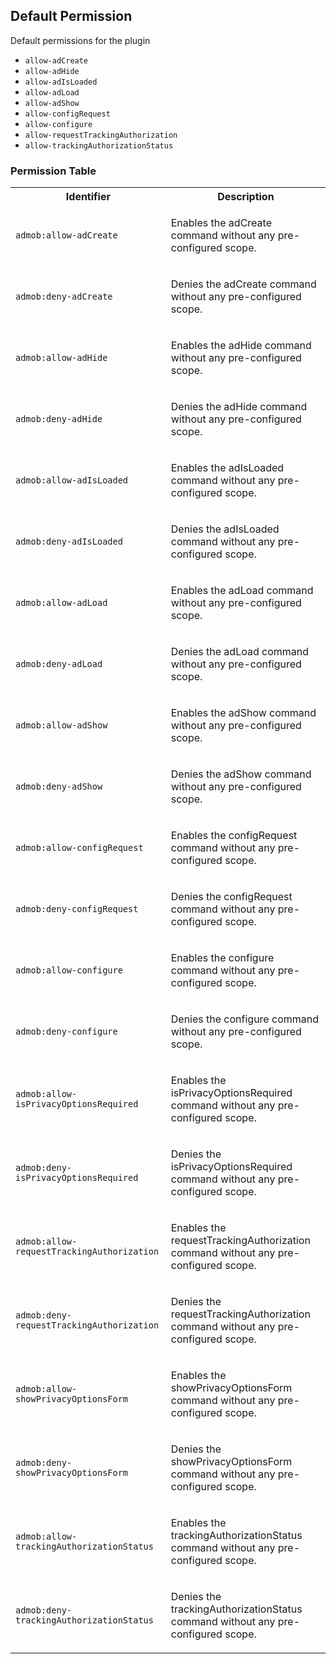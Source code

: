 ## Default Permission

Default permissions for the plugin

- `allow-adCreate`
- `allow-adHide`
- `allow-adIsLoaded`
- `allow-adLoad`
- `allow-adShow`
- `allow-configRequest`
- `allow-configure`
- `allow-requestTrackingAuthorization`
- `allow-trackingAuthorizationStatus`

### Permission Table 

<table>
<tr>
<th>Identifier</th>
<th>Description</th>
</tr>


<tr>
<td>

`admob:allow-adCreate`

</td>
<td>

Enables the adCreate command without any pre-configured scope.

</td>
</tr>

<tr>
<td>

`admob:deny-adCreate`

</td>
<td>

Denies the adCreate command without any pre-configured scope.

</td>
</tr>

<tr>
<td>

`admob:allow-adHide`

</td>
<td>

Enables the adHide command without any pre-configured scope.

</td>
</tr>

<tr>
<td>

`admob:deny-adHide`

</td>
<td>

Denies the adHide command without any pre-configured scope.

</td>
</tr>

<tr>
<td>

`admob:allow-adIsLoaded`

</td>
<td>

Enables the adIsLoaded command without any pre-configured scope.

</td>
</tr>

<tr>
<td>

`admob:deny-adIsLoaded`

</td>
<td>

Denies the adIsLoaded command without any pre-configured scope.

</td>
</tr>

<tr>
<td>

`admob:allow-adLoad`

</td>
<td>

Enables the adLoad command without any pre-configured scope.

</td>
</tr>

<tr>
<td>

`admob:deny-adLoad`

</td>
<td>

Denies the adLoad command without any pre-configured scope.

</td>
</tr>

<tr>
<td>

`admob:allow-adShow`

</td>
<td>

Enables the adShow command without any pre-configured scope.

</td>
</tr>

<tr>
<td>

`admob:deny-adShow`

</td>
<td>

Denies the adShow command without any pre-configured scope.

</td>
</tr>

<tr>
<td>

`admob:allow-configRequest`

</td>
<td>

Enables the configRequest command without any pre-configured scope.

</td>
</tr>

<tr>
<td>

`admob:deny-configRequest`

</td>
<td>

Denies the configRequest command without any pre-configured scope.

</td>
</tr>

<tr>
<td>

`admob:allow-configure`

</td>
<td>

Enables the configure command without any pre-configured scope.

</td>
</tr>

<tr>
<td>

`admob:deny-configure`

</td>
<td>

Denies the configure command without any pre-configured scope.

</td>
</tr>

<tr>
<td>

`admob:allow-isPrivacyOptionsRequired`

</td>
<td>

Enables the isPrivacyOptionsRequired command without any pre-configured scope.

</td>
</tr>

<tr>
<td>

`admob:deny-isPrivacyOptionsRequired`

</td>
<td>

Denies the isPrivacyOptionsRequired command without any pre-configured scope.

</td>
</tr>

<tr>
<td>

`admob:allow-requestTrackingAuthorization`

</td>
<td>

Enables the requestTrackingAuthorization command without any pre-configured scope.

</td>
</tr>

<tr>
<td>

`admob:deny-requestTrackingAuthorization`

</td>
<td>

Denies the requestTrackingAuthorization command without any pre-configured scope.

</td>
</tr>

<tr>
<td>

`admob:allow-showPrivacyOptionsForm`

</td>
<td>

Enables the showPrivacyOptionsForm command without any pre-configured scope.

</td>
</tr>

<tr>
<td>

`admob:deny-showPrivacyOptionsForm`

</td>
<td>

Denies the showPrivacyOptionsForm command without any pre-configured scope.

</td>
</tr>

<tr>
<td>

`admob:allow-trackingAuthorizationStatus`

</td>
<td>

Enables the trackingAuthorizationStatus command without any pre-configured scope.

</td>
</tr>

<tr>
<td>

`admob:deny-trackingAuthorizationStatus`

</td>
<td>

Denies the trackingAuthorizationStatus command without any pre-configured scope.

</td>
</tr>
</table>
